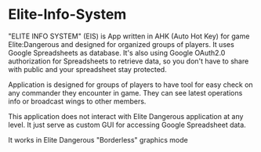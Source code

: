 # Elite-Info-System

"ELITE INFO SYSTEM" (EIS) is App written in AHK (Auto Hot Key) for game Elite:Dangerous and designed for organized groups of players. It uses Google Spreadsheets as database. It's also using Google OAuth2.0 authorization for Spreadsheets to retrieve data, so you don't have to share with public and your spreadsheet stay protected. 

Application is designed for groups of players to have tool for easy check on any commander they encounter in game. They can see latest operations info  or broadcast wings to other members.

This application does not interact with Elite Dangerous application at any level. 
It just serve as custom GUI for accessing Google Spreadsheet data. 

It works in Elite Dangerous "Borderless" graphics mode
